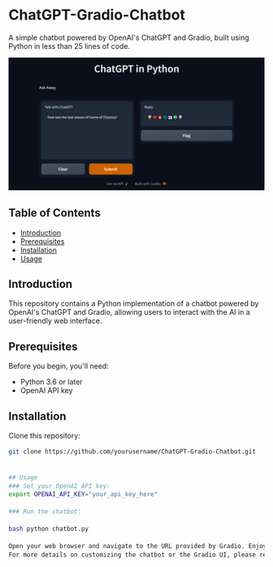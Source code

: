 # ChatGPT-Gradio-Chatbot

A simple chatbot powered by OpenAI's ChatGPT and Gradio, built using Python in less than 25 lines of code.

![Chatbot Demo](./Examples/got.png)

## Table of Contents
- [Introduction](#introduction)
- [Prerequisites](#prerequisites)
- [Installation](#installation)
- [Usage](#usage)

## Introduction

This repository contains a Python implementation of a chatbot powered by OpenAI's ChatGPT and Gradio, allowing users to interact with the AI in a user-friendly web interface.

## Prerequisites

Before you begin, you'll need:

- Python 3.6 or later
- OpenAI API key

## Installation

Clone this repository:

```bash
git clone https://github.com/yourusername/ChatGPT-Gradio-Chatbot.git


## Usage
### Set your OpenAI API key:
export OPENAI_API_KEY="your_api_key_here"

### Run the chatbot:

bash python chatbot.py

Open your web browser and navigate to the URL provided by Gradio. Enjoy chatting with your AI-powered chatbot!
For more details on customizing the chatbot or the Gradio UI, please refer to the Medium article.
